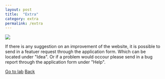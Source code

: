 ```yaml
---
layout: post
title:  "Extra"
category: extra
permalink: /extra
---
```


<img src="assets/images/idea-page.PNG">

If there is any suggestion on an improvement of the website, it is possible to send in a featuer request through the application form. Which can be located under "Idea". Or if a problem would occour please 
send in a bug report through the application form under "Help".

<a class="offset-4 btn btn-success btn-lg" href="{{site.baseurl}}/extra-lab" role="button">Go to lab</a>
<a class="btn btn-info btn-lg" href="{{site.baseurl}}" role="button">Back</a>